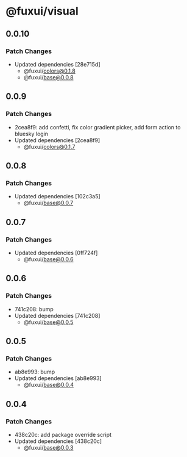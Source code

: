 # @fuxui/visual

## 0.0.10

### Patch Changes

- Updated dependencies [28e715d]
  - @fuxui/colors@0.1.8
  - @fuxui/base@0.0.8

## 0.0.9

### Patch Changes

- 2cea8f9: add confetti, fix color gradient picker, add form action to bluesky login
- Updated dependencies [2cea8f9]
  - @fuxui/colors@0.1.7

## 0.0.8

### Patch Changes

- Updated dependencies [102c3a5]
  - @fuxui/base@0.0.7

## 0.0.7

### Patch Changes

- Updated dependencies [0ff724f]
  - @fuxui/base@0.0.6

## 0.0.6

### Patch Changes

- 741c208: bump
- Updated dependencies [741c208]
  - @fuxui/base@0.0.5

## 0.0.5

### Patch Changes

- ab8e993: bump
- Updated dependencies [ab8e993]
  - @fuxui/base@0.0.4

## 0.0.4

### Patch Changes

- 438c20c: add package override script
- Updated dependencies [438c20c]
  - @fuxui/base@0.0.3
